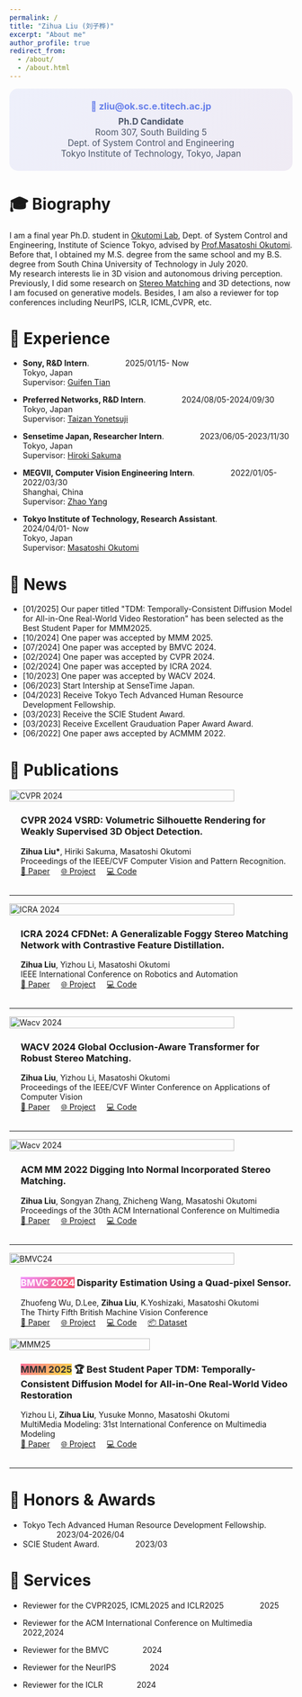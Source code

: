 ```yaml
---
permalink: /
title: "Zihua Liu (刘子桦)"
excerpt: "About me"
author_profile: true
redirect_from: 
  - /about/
  - /about.html
---
```


<div class="header-info" style="text-align: center; margin-bottom: 2em; padding: 1.5em; background: linear-gradient(135deg, rgba(102, 126, 234, 0.1), rgba(118, 75, 162, 0.1)); border-radius: 15px;">
  <h3 style="margin: 0; color: #667eea;">📧 zliu@ok.sc.e.titech.ac.jp</h3>
  <p style="margin: 0.5em 0 0 0; font-size: 1.1em; color: #4a5568;">
    <strong>Ph.D Candidate</strong><br>
    Room 307, South Building 5<br>
    Dept. of System Control and Engineering<br>
    Tokyo Institute of Technology, Tokyo, Japan
  </p>
</div>


🎓 Biography
======
I am a final year Ph.D. student in [Okutomi Lab](http://www.ok.sc.e.titech.ac.jp/), Dept. of System Control and Engineering, Institute of Science Tokyo, advised by [Prof.Masatoshi Okutomi](http://www.ok.sc.e.titech.ac.jp/mem/mxo/okutomi.html). Before that, I obtained my M.S. degree from the same school and my B.S. degree from South China University of Technology in July 2020.   
My research interests lie in 3D vision and autonomous driving perception. Previously, I did some research on [Stereo Matching](http://www.ok.sc.e.titech.ac.jp/res/DeepSM/main.html) and 3D detections, now I am focused on generative models. Besides, I am also a reviewer for top conferences including NeurIPS, ICLR, ICML,CVPR, etc.


💼 Experience
======
*  **Sony, R&D Intern**.  &emsp;&emsp;&emsp;&emsp; 2025/01/15- Now          
   Tokyo, Japan  
   Supervisor: [Guifen Tian](https://scholar.google.co.jp/citations?hl=ja&user=tBAN-dgAAAAJ&view_op=list_works&sortby=pubdate)  


*  **Preferred Networks, R&D Intern**.  &emsp;&emsp;&emsp;&emsp; 2024/08/05-2024/09/30          
   Tokyo, Japan  
   Supervisor: [Taizan Yonetsuji](https://ieeexplore.ieee.org/author/38320112600)  


*  **Sensetime Japan, Researcher Intern**.  &emsp;&emsp;&emsp;&emsp; 2023/06/05-2023/11/30          
   Tokyo, Japan  
   Supervisor: [Hiroki Sakuma](https://www.linkedin.com/in/hiroki-sakuma-9a20a4255/?originalSubdomain=jp)  

*  **MEGVII, Computer Vision Engineering Intern**.  &emsp;&emsp;&emsp;&emsp; 2022/01/05-2022/03/30  
   Shanghai, China  
   Supervisor: [Zhao Yang]() 

*  **Tokyo Institute of Technology, Research Assistant**.  &emsp;&emsp;&emsp;&emsp; 2024/04/01- Now  
   Tokyo, Japan  
   Supervisor: [Masatoshi Okutomi](http://www.ok.sc.e.titech.ac.jp/mem/mxo/okutomi-j.html) 


🔔 News
======

* [01/2025] Our paper titled "TDM: Temporally-Consistent Diffusion Model for All-in-One Real-World Video Restoration" has been selected as the Best Student Paper for MMM2025.
* [10/2024] One paper was accepted by MMM 2025.
* [07/2024] One paper was accepted by BMVC 2024.
* [02/2024] One paper was accepted by CVPR 2024.
* [02/2024] One paper was accepted by ICRA 2024.
* [10/2023] One paper was accepted by WACV 2024. 
* [06/2023] Start Intership at SenseTime Japan.
* [04/2023] Receive Tokyo Tech Advanced Human Resource Development Fellowship.
* [03/2023] Receive the SCIE Student Award. 
* [03/2023] Receive Excellent Grauduation Paper Award Award.
* [06/2022] One paper aws accepted by ACMMM 2022.


📝  Publications 
======
<div style="display: flex; flex-wrap: wrap; align-items: center;">
    <div style="flex: 1 1 300px;">
        <img src="../images/vsrd_cvpr24.jpg" alt="CVPR 2024" style="width: 100%; max-width: 400px;"/>
    </div>
    <div style="flex: 1 1 300px; margin-left: 20px;">
        <h3><span class="conf-badge cvpr">CVPR 2024</span> VSRD: Volumetric Silhouette Rendering for Weakly Supervised 3D Object Detection. </h3>
        <p><b>Zihua Liu*</b>, Hiriki Sakuma, Masatoshi Okutomi<br>  Proceedings of the IEEE/CVF Computer Vision and Pattern Recognition. <br> <a href="https://arxiv.org/abs/2404.00149">📄 Paper</a>  &nbsp; &nbsp;   <a href="http://www.ok.sc.e.titech.ac.jp/res/VSRD/">🌐 Project</a> &nbsp; &nbsp; <a href="https://github.com/skmhrk1209/VSRD">💻 Code</a>
        </p>
    </div>
</div>

---

<div style="display: flex; flex-wrap: wrap; align-items: center;">
    <div style="flex: 1 1 300px;">
        <img src="../images/icra2024.png" alt="ICRA 2024" style="width: 100%; max-width: 400px;"/>
    </div>
    <div style="flex: 1 1 300px; margin-left: 20px;">
        <h3><span class="conf-badge icra">ICRA 2024</span> CFDNet: A Generalizable Foggy Stereo Matching Network with Contrastive Feature Distillation. </h3>
        <p><b>Zihua Liu</b>, Yizhou Li, Masatoshi Okutomi<br>  IEEE International Conference on Robotics and Automation <br> <a href="https://arxiv.org/abs/2402.18181">📄 Paper</a>  &nbsp; &nbsp;   <a href="http://www.ok.sc.e.titech.ac.jp/res/FStereo/icra2024.html">🌐 Project</a> &nbsp; &nbsp; <a href="http://www.ok.sc.e.titech.ac.jp/res/FStereo/icra2024.html">💻 Code</a>
        </p>
    </div>
</div>

---

<div style="display: flex; flex-wrap: wrap; align-items: center;">
    <div style="flex: 1 1 300px;">
        <img src="../images/wacv24.png" alt="Wacv 2024" style="width: 100%; max-width: 400px; height: 5%; max-height: 280px"/>
    </div>
    <div style="flex: 1 1 300px; margin-left: 20px;">
        <h3><span class="conf-badge wacv">WACV 2024</span> Global Occlusion-Aware Transformer for Robust Stereo Matching. </h3>
        <p><b>Zihua Liu</b>, Yizhou Li, Masatoshi Okutomi <br>  Proceedings of the IEEE/CVF Winter Conference on Applications of Computer Vision <br> <a href="https://arxiv.org/abs/2402.18181">📄 Paper</a>  &nbsp; &nbsp;   <a href="https://openaccess.thecvf.com/content/WACV2024/html">🌐 Project</a> &nbsp; &nbsp; <a href="https://github.com/Magicboomliu/GOAT">💻 Code</a>
        </p>
    </div>
</div>

---

<div style="display: flex; flex-wrap: wrap; align-items: center;">
    <div style="flex: 1 1 300px;">
        <img src="../images/acmmm22.png" alt="Wacv 2024" style="width: 100%; max-width: 400px; height: 5%; max-height: 280px"/>
    </div>
    <div style="flex: 1 1 300px; margin-left: 20px;">
        <h3><span class="conf-badge acmmm">ACM MM 2022</span> Digging Into Normal Incorporated Stereo Matching.  </h3>
        <p><b>Zihua Liu</b>, Songyan Zhang, Zhicheng Wang, Masatoshi Okutomi<br> Proceedings of the 30th ACM International Conference on Multimedia <br> <a href="https://dl.acm.org/doi/abs/10.1145/3503161.3548312">📄 Paper</a>  &nbsp; &nbsp;   <a href="http://www.ok.sc.e.titech.ac.jp/res/DeepSM/acmmm22.html">🌐 Project</a> &nbsp; &nbsp; <a href="https://github.com/Magicboomliu/NINet">💻 Code</a>
        </p>
    </div>
</div>

---



<div style="display: flex; flex-wrap: wrap; align-items: center;">
    <div style="flex: 1 1 300px;">
        <img src="../images/bmvc24.png" alt="BMVC24" style="width: 100%; max-width: 400px; height: 5%; max-height: 280px"/>
    </div>
    <div style="flex: 1 1 300px; margin-left: 20px;">
        <h3><span class="conf-badge" style="background: linear-gradient(135deg, #f093fb, #f5576c); color: white;">BMVC 2024</span> Disparity Estimation Using a Quad-pixel Sensor. </h3>
        <p>Zhuofeng Wu, D.Lee, <b>Zihua Liu</b>, K.Yoshizaki, Masatoshi Okutomi <br> The Thirty Fifth British Machine Vision Conference <br> <a href="https://arxiv.org/abs/2409.00665">📄 Paper</a>  &nbsp; &nbsp;   <a href="http://www.ok.sc.e.titech.ac.jp/res/QP/index.html">🌐 Project</a> &nbsp; &nbsp; <a href="https://github.com/Zhuofeng-Wu/QPDNet">💻 Code</a>  &nbsp; &nbsp; <a href="https://www.dropbox.com/scl/fi/0sijedbg2kdqetmw16s9t/QP-Data-Zhuofeng-Wu.zip?rlkey=m33xsb70b4ivk0riyvg4fgk2u&e=1&st=k2fn4zkq&dl=0">📦 Dataset</a>
        </p>
    </div>
</div>


<div style="display: flex; flex-wrap: wrap; align-items: center;">
    <div style="flex: 1 1 300px;">
        <img src="../images/tdm.png" alt="MMM25" style="width: 100%; max-width: 250px; height: 5%; max-height: 280px"/>
    </div>
    <div style="flex: 1 1 300px; margin-left: 20px;">
        <h3><span class="conf-badge" style="background: linear-gradient(135deg, #fa709a, #fee140); color: #333;">MMM 2025</span> <span class="award-badge">🏆 Best Student Paper</span> TDM: Temporally-Consistent Diffusion Model for All-in-One Real-World Video Restoration </h3>
        <p>Yizhou Li, <b>Zihua Liu</b>, Yusuke Monno, Masatoshi Okutomi <br> MultiMedia Modeling: 31st International Conference on Multimedia Modeling <br> <a href="https://link.springer.com/chapter/10.1007/978-981-96-2071-5_12">📄 Paper</a>  &nbsp; &nbsp;   <a href="http://www.ok.sc.e.titech.ac.jp/res/TDM/index.html">🌐 Project</a> &nbsp; &nbsp; <a href="https://github.com/Yizhou-Li-CV/TDM">💻 Code</a>  
        </p>
    </div>
</div>


---



🏅 Honors & Awards 
======
*  Tokyo Tech Advanced Human Resource Development Fellowship. &emsp;&emsp;&emsp;&emsp; 2023/04-2026/04  
*  SCIE Student Award. &emsp;&emsp;&emsp;&emsp; 2023/03 

🤝  Services
======

* Reviewer for the CVPR2025, ICML2025 and ICLR2025  &emsp;&emsp;&emsp;&emsp; 2025                  


* Reviewer for the ACM International Conference on Multimedia  &emsp;&emsp;&emsp;&emsp; 2022,2024                  

* Reviewer for the BMVC  &emsp;&emsp;&emsp;&emsp;2024   

* Reviewer for the NeurIPS &emsp;&emsp;&emsp;&emsp;2024   

* Reviewer for the ICLR &emsp;&emsp;&emsp;&emsp;2024   


